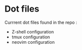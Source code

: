 # Dot files
Currrent dot files found in the repo :
- Z-shell configuration
- tmux configuration
- neovim configuration
